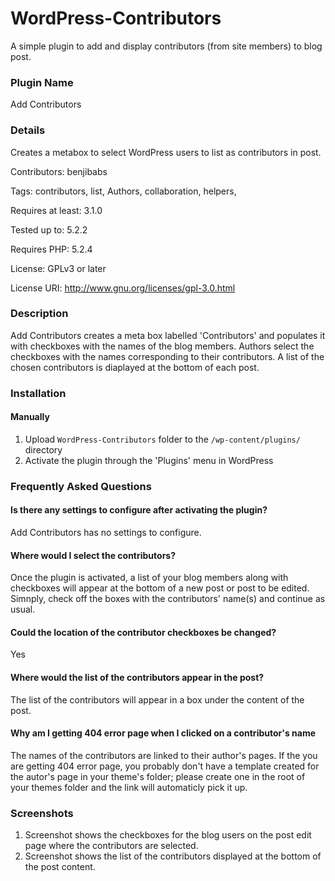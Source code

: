 # WordPress-Contributors
A simple plugin to add and display contributors (from site members) to blog post.

### Plugin Name
Add Contributors 

### Details

Creates a metabox to select WordPress users to list as contributors in post.

Contributors: benjibabs

Tags: contributors, list, Authors, collaboration, helpers, 

Requires at least: 3.1.0

Tested up to: 5.2.2

Requires PHP: 5.2.4

License: GPLv3 or later

License URI: http://www.gnu.org/licenses/gpl-3.0.html

### Description
 
Add Contributors creates a meta box labelled 'Contributors' and populates it with checkboxes
with the names of the blog members. Authors select the checkboxes with the names corresponding
to their contributors. A list of the chosen contributors is diaplayed at the bottom of
each post.

### Installation 

#### Manually 
 
1. Upload `WordPress-Contributors` folder to the `/wp-content/plugins/` directory
2. Activate the plugin through the 'Plugins' menu in WordPress
 
### Frequently Asked Questions
 
#### Is there any settings to configure after activating the plugin? 
 
Add Contributors has no settings to configure.
 
#### Where would I select the contributors? 

Once the plugin is activated, a list of your blog members along with checkboxes  will appear 
at the bottom of a new post or post to be edited. Simnply, check off the boxes with the contributors' name(s)
and continue as usual.

#### Could the location of the contributor checkboxes be changed? 
Yes

#### Where would the list of the contributors appear in the post? 

The list of the contributors will appear in a box under the content of the post.

#### Why am I getting 404 error page when I clicked on a contributor's name
The names of the contributors are linked to their author's pages. If the you are getting 
404 error page, you probably don't have a template created for the autor's page in your
theme's folder; please create one in the root of your themes folder and the link will automaticly pick it up.

### Screenshots
 
1. Screenshot shows the checkboxes for the blog users on the post edit page where the contributors are selected.
2. Screenshot shows the list of the contributors displayed at the bottom of the post content.
 
